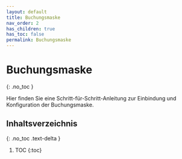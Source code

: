 ```yaml
---
layout: default
title: Buchungsmaske
nav_order: 2
has_children: true
has_toc: false
permalink: Buchungsmaske
---
```


# Buchungsmaske
{: .no_toc }

Hier finden Sie eine Schritt-für-Schritt-Anleitung zur Einbindung und Konfiguration der Buchungsmaske.

## Inhaltsverzeichnis
{: .no_toc .text-delta }

1. TOC
{:toc}